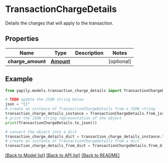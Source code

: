 # TransactionChargeDetails

Details the charges that will apply to the transaction.

## Properties

Name | Type | Description | Notes
------------ | ------------- | ------------- | -------------
**charge_amount** | [**Amount**](Amount.md) |  | [optional] 

## Example

```python
from yapily.models.transaction_charge_details import TransactionChargeDetails

# TODO update the JSON string below
json = "{}"
# create an instance of TransactionChargeDetails from a JSON string
transaction_charge_details_instance = TransactionChargeDetails.from_json(json)
# print the JSON string representation of the object
print(TransactionChargeDetails.to_json())

# convert the object into a dict
transaction_charge_details_dict = transaction_charge_details_instance.to_dict()
# create an instance of TransactionChargeDetails from a dict
transaction_charge_details_from_dict = TransactionChargeDetails.from_dict(transaction_charge_details_dict)
```
[[Back to Model list]](../README.md#documentation-for-models) [[Back to API list]](../README.md#documentation-for-api-endpoints) [[Back to README]](../README.md)


